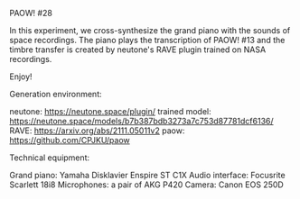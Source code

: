 PAOW! #28

In this experiment, we cross-synthesize the grand piano with the sounds of space recordings.
The piano plays the transcription of PAOW! #13 and the timbre transfer is created by neutone's RAVE plugin trained on NASA recordings.

Enjoy!


Generation environment:

neutone: https://neutone.space/plugin/
trained model: https://neutone.space/models/b7b387bdb3273a7c753d87781dcf6136/
RAVE: https://arxiv.org/abs/2111.05011v2
paow: https://github.com/CPJKU/paow

Technical equipment:

Grand piano: Yamaha Disklavier Enspire ST C1X
Audio interface: Focusrite Scarlett 18i8
Microphones: a pair of AKG P420
Camera: Canon EOS 250D
